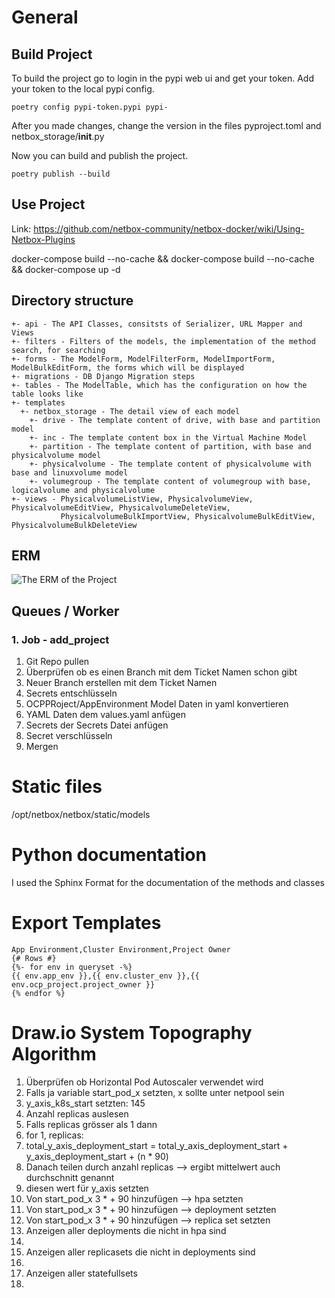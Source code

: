 # General
## Build Project
To build the project go to login in the pypi web ui and get your token. Add your token to the local pypi config.
```
poetry config pypi-token.pypi pypi-
```
After you made changes, change the version in the files pyproject.toml and netbox_storage/__init__.py

Now you can build and publish the project.
```
poetry publish --build
```

## Use Project
Link: https://github.com/netbox-community/netbox-docker/wiki/Using-Netbox-Plugins

docker-compose build --no-cache && docker-compose build --no-cache && docker-compose up -d


## Directory structure

```
+- api - The API Classes, consitsts of Serializer, URL Mapper and Views
+- filters - Filters of the models, the implementation of the method search, for searching
+- forms - The ModelForm, ModelFilterForm, ModelImportForm, ModelBulkEditForm, the forms which will be displayed
+- migrations - DB Django Migration steps
+- tables - The ModelTable, which has the configuration on how the table looks like
+- templates
  +- netbox_storage - The detail view of each model
    +- drive - The template content of drive, with base and partition model
    +- inc - The template content box in the Virtual Machine Model
    +- partition - The template content of partition, with base and physicalvolume model
    +- physicalvolume - The template content of physicalvolume with base and linuxvolume model
    +- volumegroup - The template content of volumegroup with base, logicalvolume and physicalvolume
+- views - PhysicalvolumeListView, PhysicalvolumeView, PhysicalvolumeEditView, PhysicalvolumeDeleteView, 
           PhysicalvolumeBulkImportView, PhysicalvolumeBulkEditView, PhysicalvolumeBulkDeleteView
```
## ERM

![The ERM of the Project](documents/erm.jpg?raw=true "ERM Diagram")

## Queues / Worker

### 1. Job - add_project
1. Git Repo pullen
2. Überprüfen ob es einen Branch mit dem Ticket Namen schon gibt
3. Neuer Branch erstellen mit dem Ticket Namen
4. Secrets entschlüsseln
5. OCPPRoject/AppEnvironment Model Daten in yaml konvertieren
6. YAML Daten dem values.yaml anfügen
7. Secrets der Secrets Datei anfügen
8. Secret verschlüsseln
9. Mergen

# Static files
/opt/netbox/netbox/static/models

# Python documentation
I used the Sphinx Format for the documentation of the methods and classes

# Export Templates
```
App Environment,Cluster Environment,Project Owner
{# Rows #}
{%- for env in queryset -%}
{{ env.app_env }},{{ env.cluster_env }},{{ env.ocp_project.project_owner }}
{% endfor %}
```

# Draw.io System Topography Algorithm
1. Überprüfen ob Horizontal Pod Autoscaler verwendet wird
2. Falls ja variable start_pod_x setzten, x sollte unter netpool sein
3. y_axis_k8s_start setzten: 145
4. Anzahl replicas auslesen
5. Falls replicas grösser als 1 dann
6. for 1, replicas:
7. total_y_axis_deployment_start = total_y_axis_deployment_start + y_axis_deployment_start + (n * 90)
8. Danach teilen durch anzahl replicas --> ergibt mittelwert auch durchschnitt genannt
9. diesen wert für y_axis setzten
10. Von start_pod_x 3 * + 90 hinzufügen --> hpa setzten
11. Von start_pod_x 3 * + 90 hinzufügen --> deployment setzten
12. Von start_pod_x 3 * + 90 hinzufügen --> replica set setzten
13. Anzeigen aller deployments die nicht in hpa sind
14. 
14. Anzeigen aller replicasets die nicht in deployments sind
15. 
15. Anzeigen aller statefullsets
16. 